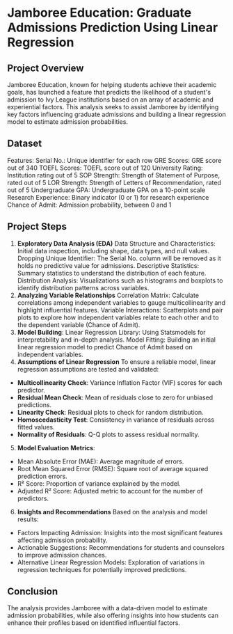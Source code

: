 # Jamboree Education: Graduate Admissions Prediction Using Linear Regression

## Project Overview
Jamboree Education, known for helping students achieve their academic goals, has launched a feature that predicts the likelihood of a student's admission to Ivy League institutions based on an array of academic and experiential factors. This analysis seeks to assist Jamboree by identifying key factors influencing graduate admissions and building a linear regression model to estimate admission probabilities.

## Dataset
Features:
Serial No.: Unique identifier for each row
GRE Scores: GRE score out of 340
TOEFL Scores: TOEFL score out of 120
University Rating: Institution rating out of 5
SOP Strength: Strength of Statement of Purpose, rated out of 5
LOR Strength: Strength of Letters of Recommendation, rated out of 5
Undergraduate GPA: Undergraduate GPA on a 10-point scale
Research Experience: Binary indicator (0 or 1) for research experience
Chance of Admit: Admission probability, between 0 and 1

## Project Steps
1. **Exploratory Data Analysis (EDA)**
Data Structure and Characteristics: Initial data inspection, including shape, data types, and null values.
Dropping Unique Identifier: The Serial No. column will be removed as it holds no predictive value for admissions.
Descriptive Statistics: Summary statistics to understand the distribution of each feature.
Distribution Analysis: Visualizations such as histograms and boxplots to identify distribution patterns across variables.
2. **Analyzing Variable Relationships**
Correlation Matrix: Calculate correlations among independent variables to gauge multicollinearity and highlight influential features.
Variable Interactions: Scatterplots and pair plots to explore how independent variables relate to each other and to the dependent variable (Chance of Admit).
3. **Model Building**: Linear Regression
Library: Using Statsmodels for interpretability and in-depth analysis.
Model Fitting: Building an initial linear regression model to predict Chance of Admit based on independent variables.
4. **Assumptions of Linear Regression**
To ensure a reliable model, linear regression assumptions are tested and validated:
* **Multicollinearity Check**: Variance Inflation Factor (VIF) scores for each predictor.
* **Residual Mean Check**: Mean of residuals close to zero for unbiased predictions.
* **Linearity Check**: Residual plots to check for random distribution.
* **Homoscedasticity Test**: Consistency in variance of residuals across fitted values.
* **Normality of Residuals**: Q-Q plots to assess residual normality.

5. **Model Evaluation**
**Metrics**:
  * Mean Absolute Error (MAE): Average magnitude of errors.
  * Root Mean Squared Error (RMSE): Square root of average squared prediction errors.
  * R² Score: Proportion of variance explained by the model.
  * Adjusted R² Score: Adjusted metric to account for the number of predictors.
    
6. **Insights and Recommendations**
Based on the analysis and model results:
* Factors Impacting Admission: Insights into the most significant features affecting admission probability.
* Actionable Suggestions: Recommendations for students and counselors to improve admission chances.
* Alternative Linear Regression Models: Exploration of variations in regression techniques for potentially improved predictions.

## Conclusion
The analysis provides Jamboree with a data-driven model to estimate admission probabilities, while also offering insights into how students can enhance their profiles based on identified influential factors.
